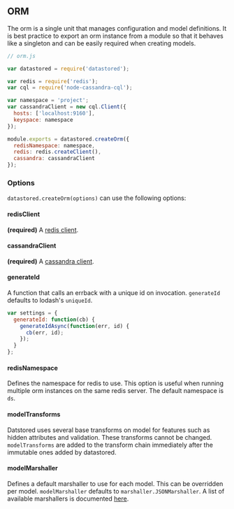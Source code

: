 ## ORM

The orm is a single unit that manages configuration and model definitions. It is best practice to export an orm instance from a module so that it behaves like a singleton and can be easily required when creating models.

```js
// orm.js

var datastored = require('datastored');

var redis = require('redis');
var cql = require('node-cassandra-cql');

var namespace = 'project';
var cassandraClient = new cql.Client({
  hosts: ['localhost:9160'],
  keyspace: namespace
});

module.exports = datastored.createOrm({
  redisNamespace: namespace,
  redis: redis.createClient(),
  cassandra: cassandraClient
});
```

### Options

`datastored.createOrm(options)` can use the following options:

#### redisClient

**(required)** A [redis client](https://github.com/mranney/node_redis).

#### cassandraClient

**(required)** A [cassandra client](https://github.com/jorgebay/node-cassandra-cql).

#### generateId

A function that calls an errback with a unique id on invocation. `generateId` defaults to lodash's `uniqueId`.

```js
var settings = {
  generateId: function(cb) {
    generateIdAsync(function(err, id) {
      cb(err, id);
    });
  }
};
```

#### redisNamespace

Defines the namespace for redis to use. This option is useful when running multiple orm instances on the same redis server. The default namespace is `ds`.

#### modelTransforms

Datstored uses several base transforms on model for features such as hidden attributes and validation. These transforms cannot be changed. `modelTransforms` are added to the transform chain immediately after the immutable ones added by datastored.

#### modelMarshaller

Defines a default marshaller to use for each model. This can be overridden per model. `modelMarshaller` defaults to `marshaller.JSONMarshaller`. A list of available marshallers is documented [here](marshallers.md).
